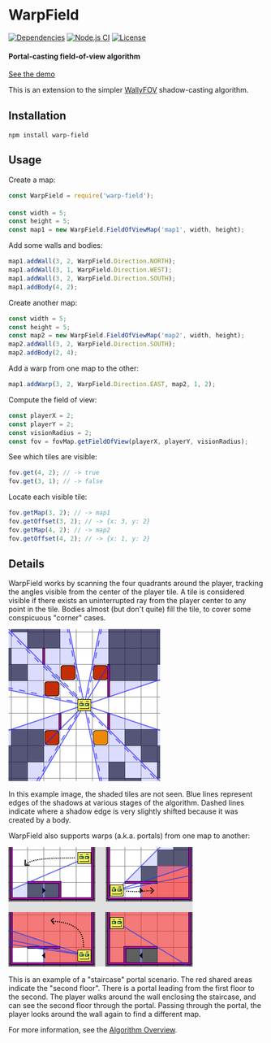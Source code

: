 # WarpField

[![Dependencies](https://david-dm.org/sbj42/warp-field.svg)](https://david-dm.org/sbj42/warp-field)
[![Node.js CI](https://github.com/sbj42/warp-field/workflows/Node.js%20CI/badge.svg)](https://github.com/sbj42/warp-field/actions?query=workflow%3A%22Node.js+CI%22)
[![License](https://img.shields.io/github/license/sbj42/warp-field.svg)](https://github.com/sbj42/warp-field)

#### Portal-casting field-of-view algorithm

[See the demo](https://sbj42.github.io/projects/warp-field-demo/www/)

This is an extension to the simpler [WallyFOV](https://github.com/sbj42/warp-field) shadow-casting algorithm.

## Installation

~~~
npm install warp-field
~~~

## Usage

Create a map:
```js
const WarpField = require('warp-field');

const width = 5;
const height = 5;
const map1 = new WarpField.FieldOfViewMap('map1', width, height);
```

Add some walls and bodies:
```js
map1.addWall(3, 2, WarpField.Direction.NORTH);
map1.addWall(3, 1, WarpField.Direction.WEST);
map1.addWall(3, 2, WarpField.Direction.SOUTH);
map1.addBody(4, 2);
```

Create another map:
```js
const width = 5;
const height = 5;
const map2 = new WarpField.FieldOfViewMap('map2', width, height);
map2.addWall(3, 2, WarpField.Direction.SOUTH);
map2.addBody(2, 4);
```

Add a warp from one map to the other:
```js
map1.addWarp(3, 2, WarpField.Direction.EAST, map2, 1, 2);
```

Compute the field of view:
```js
const playerX = 2;
const playerY = 2;
const visionRadius = 2;
const fov = fovMap.getFieldOfView(playerX, playerY, visionRadius);
```

See which tiles are visible:
```js
fov.get(4, 2); // -> true
fov.get(3, 1); // -> false
```

Locate each visible tile:
```js
fov.getMap(3, 2); // -> map1
fov.getOffset(3, 2); // -> {x: 3, y: 2}
fov.getMap(4, 2); // -> map2
fov.getOffset(4, 2); // -> {x: 1, y: 2}
```

## Details

WarpField works by scanning the four quadrants around the player, tracking the angles visible from the center of the player tile.  A tile is considered visible if there exists an uninterrupted ray from the player center to any point in the tile.  Bodies almost (but don't quite) fill the tile, to cover some conspicuous "corner" cases.

![Example Image](https://raw.githubusercontent.com/sbj42/warp-field/master/doc/fov-example4.png)

In this example image, the shaded tiles are not seen.  Blue lines represent edges of the shadows at various stages of the algorithm.  Dashed lines indicate where a shadow edge is very slightly shifted because it was created by a body.

WarpField also supports warps (a.k.a. portals) from one map to another:

![Example Image](https://raw.githubusercontent.com/sbj42/warp-field/master/doc/fov-usage-example1.png)

This is an example of a "staircase" portal scenario.  The red shared areas indicate the "second floor".  There is a portal leading from the first floor to the second.  The player walks around the wall enclosing the staircase, and can see the second floor through the portal.  Passing through the portal, the player looks around the wall again to find a different map.

For more information, see the [Algorithm Overview](https://github.com/sbj42/warp-field/wiki/Algorithm-Overview).
